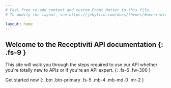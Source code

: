 ```yaml
---
# Feel free to add content and custom Front Matter to this file.
# To modify the layout, see https://jekyllrb.com/docs/themes/#overriding-theme-defaults

layout: home
---
```

Welcome to the Receptiviti API documentation
{: .fs-9 }
---
This site will walk you through the steps required to use our API whether you're totally new to APIs or if you're an API expert.
{: .fs-6 .fw-300 }

Get started now
{: .btn .btn-primary .fs-5 .mb-4 .mb-md-0 .mr-2 }
